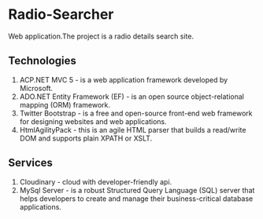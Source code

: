 # Radio-Searcher
 Web application.The project is a radio details search site.
## Technologies
1. ACP.NET MVC 5 - is a web application framework developed by Microsoft.
2. ADO.NET Entity Framework (EF) - is an open source object-relational mapping (ORM) framework.
3. Twitter Bootstrap - is a free and open-source front-end web framework for designing websites and web applications.
4. HtmlAgilityPack - this is an agile HTML parser that builds a read/write DOM and supports plain XPATH or XSLT.

## Services
1. Cloudinary - cloud with developer-friendly api.
2. MySql Server - is a robust Structured Query Language (SQL) server that helps developers to create and manage their business-critical database applications.
